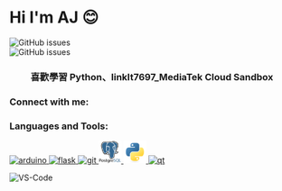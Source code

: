 # Hi I'm AJ 😊

![GitHub issues](https://img.shields.io/github/issues/xAJx/LineBot-Chat_Tarol-Record?logoColor=red&label=issues_LineBot-Chat_Tarol-Record&labelColor=pink)
<br/>
![GitHub issues](https://img.shields.io/github/issues/xAJx/Weather-Query_Packaging-exe?logoColor=orange&label=issues_Weather-Query_Packaging-exe&labelColor=pink)
<br/>

<h3 align="center">喜歡學習 Python、linkIt7697_MediaTek Cloud Sandbox</h3>

<h3 align="left">Connect with me:</h3>
<p align="left">
</p>

<h3 align="left">Languages and Tools:</h3>
<p align="left"> <a href="https://www.arduino.cc/" target="_blank" rel="noreferrer"> <img src="https://cdn.worldvectorlogo.com/logos/arduino-1.svg" alt="arduino" width="40" height="40"/> </a> <a href="https://flask.palletsprojects.com/" target="_blank" rel="noreferrer"> <img src="https://www.vectorlogo.zone/logos/pocoo_flask/pocoo_flask-icon.svg" alt="flask" width="40" height="40"/> </a> <a href="https://git-scm.com/" target="_blank" rel="noreferrer"> <img src="https://www.vectorlogo.zone/logos/git-scm/git-scm-icon.svg" alt="git" width="40" height="40"/> </a> <a href="https://www.postgresql.org" target="_blank" rel="noreferrer"> <img src="https://raw.githubusercontent.com/devicons/devicon/master/icons/postgresql/postgresql-original-wordmark.svg" alt="postgresql" width="40" height="40"/> </a> <a href="https://www.python.org" target="_blank" rel="noreferrer"> <img src="https://raw.githubusercontent.com/devicons/devicon/master/icons/python/python-original.svg" alt="python" width="40" height="40"/> </a> <a href="https://www.qt.io/" target="_blank" rel="noreferrer"> <img src="https://upload.wikimedia.org/wikipedia/commons/0/0b/Qt_logo_2016.svg" alt="qt" width="40" height="40"/> </a> </p>


![VS-Code](https://github.com/xAJx/xAJx/assets/42112934/548cb24a-d153-4574-b75b-73f7a666ba00.png)

<br/>


